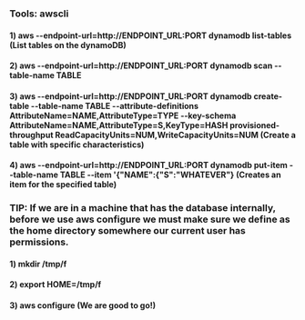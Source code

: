 ### Tools: awscli

#### 1) aws --endpoint-url=http://ENDPOINT_URL:PORT dynamodb list-tables (List tables on the dynamoDB)

#### 2) aws --endpoint-url=http://ENDPOINT_URL:PORT dynamodb scan --table-name TABLE

#### 3) aws --endpoint-url=http://ENDPOINT_URL:PORT dynamodb create-table --table-name TABLE --attribute-definitions AttributeName=NAME,AttributeType=TYPE --key-schema AttributeName=NAME,AttributeType=S,KeyType=HASH provisioned-throughput ReadCapacityUnits=NUM,WriteCapacityUnits=NUM (Create a table with specific characteristics)

#### 4) aws --endpoint-url=http://ENDPOINT_URL:PORT dynamodb put-item --table-name TABLE --item '{"NAME":{"S":"WHATEVER"} (Creates an item for the specified table)

### TIP: If we are in a machine that has the database internally, before we use aws configure we must make sure we define as the home directory somewhere our current user has permissions.

#### 1) mkdir /tmp/f

#### 2) export HOME=/tmp/f

#### 3) aws configure (We are good to go!)
